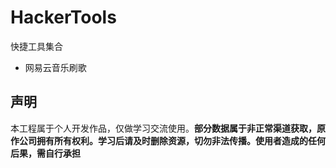 # HackerTools

快捷工具集合



- 网易云音乐刷歌



## 声明
本工程属于个人开发作品，仅做学习交流使用。**部分数据属于非正常渠道获取，原作公司拥有所有权利。学习后请及时删除资源，切勿非法传播。使用者造成的任何后果，需自行承担**
